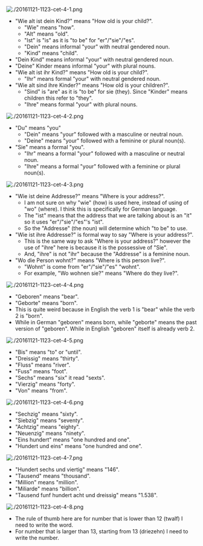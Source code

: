 ![./20161121-1123-cet-4-1.png](./20161121-1123-cet-4-1.png)

* "Wie alt ist dein Kind?" means "How old is your child?".
    * "Wie" means "how".
    * "Alt" means "old".
    * "Ist" is "is" as it is "to be" for "er"/"sie"/"es".
    * "Dein" means informal "your" with neutral gendered noun.
    * "Kind" means "child".
* "Dein Kind" means informal "your" with neutral gendered noun.
* "Deine" Kinder means informal "your" with plural nouns.
* "Wie alt ist ihr Kind?" means "How old is your child?".
    * "Ihr" means formal "your" with neutral gendered noun.
* "Wie alt sind ihre Kinder?" means "How old is your children?".
    * "Sind" is "are" as it is "to be" for sie (they). Since "Kinder" means children this refer to "they".
    * "Ihre" means formal "your" with plural nouns.

![./20161121-1123-cet-4-2.png](./20161121-1123-cet-4-2.png)

* "Du" means "you"
    * "Dein" means "your" followed with a masculine or neutral noun.
    * "Deine" means "your" followed with a feminine or plural noun(s).
* "Sie" means a formal "you".
    * "Ihr" means a formal "your" followed with a masculine or neutral noun.
    * "Ihre" means a formal "your" followed with a feminine or plural noun(s).

![./20161121-1123-cet-4-3.png](./20161121-1123-cet-4-3.png)

* "Wie ist deine Addresse?" means "Where is your address?".
    * I am not sure on why "wie" (how) is used here, instead of using  of "wo" (where). I think this is specifically for German language.
    * The "ist" means that the address that we are talking about is an "it" so it uses "er"/"sie"/"es"'s "ist".
    * So the "Addresse" (the noun) will determine which "to be" to use.
* "Wie ist ihre Addresse?" is formal way to say "Where is your address?".
    * This is the same way to ask "Where is your address?" however the use of "ihre" here is because it is the possessive of "Sie".
    * And, "ihre" is not "ihr" because the "Addresse" is a feminine noun.
* "Wo die Person wohnt?" means "Where is this person live?".
    * "Wohnt" is come from "er"/"sie"/"es" "wohnt".
    * For example, "Wo wohnen sie?" means "Where do they live?".

![./20161121-1123-cet-4-4.png](./20161121-1123-cet-4-4.png)

* "Geboren" means "bear".
* "Geborte" means "born".
* This is quite weird because in English the verb 1 is "bear" while the verb 2 is "born".
* While in German "geboren" means born, while "geborte" means the past version of "geboren". While in English "geboren" itself is already verb 2.

![./20161121-1123-cet-4-5.png](./20161121-1123-cet-4-5.png)

* "Bis" means "to" or "until".
* "Dreissig" means "thirty".
* "Fluss" means "river".
* "Fuss" means "foot".
* "Sechs" means "six" it read "sexts".
* "Vierzig" means "forty".
* "Von" means "from".

![./20161121-1123-cet-4-6.png](./20161121-1123-cet-4-6.png)

* "Sechzig" means "sixty".
* "Siebzig" means "seventy".
* "Achtzig" means "eighty".
* "Neuenzig" means "ninety".
* "Eins hundert" means "one hundred and one".
* "Hundert und eins" means "one hundred and one".

![./20161121-1123-cet-4-7.png](./20161121-1123-cet-4-7.png)

* "Hundert sechs und viertig" means "146".
* "Tausend" means "thousand".
* "Million" means "million".
* "Miliarde" means "billion".
* "Tausend funf hundert acht und dreissig" means "1.538".

![./20161121-1123-cet-4-8.png](./20161121-1123-cet-4-8.png)

* The rule of thumb here are for number that is lower than 12 (twalf) I need to write the word.
* For number that is larger than 13, starting from 13 (driezehn) I need to write the number.